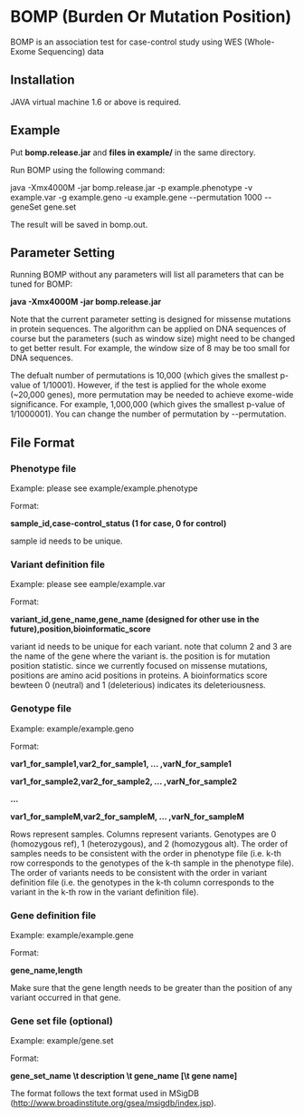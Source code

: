 # BOMP (Burden Or Mutation Position)

BOMP is an association test for case-control study using WES (Whole-Exome Sequencing) data

## Installation

JAVA virtual machine 1.6 or above is required.

## Example

Put **bomp.release.jar** and **files in example/** in the same directory.

Run BOMP using the following command:

java -Xmx4000M -jar bomp.release.jar -p example.phenotype -v example.var -g example.geno -u example.gene --permutation 1000 --geneSet gene.set

The result will be saved in bomp.out.

## Parameter Setting

Running BOMP without any parameters will list all parameters that can be tuned for BOMP:

**java -Xmx4000M -jar bomp.release.jar**

Note that the current parameter setting is designed for missense mutations in protein sequences. The algorithm can be applied on DNA sequences of course but the parameters (such as window size) might need to be changed to get better result. For example, the window size of 8 may be too small for DNA sequences.

The defualt number of permutations is 10,000 (which gives the smallest p-value of 1/10001). However, if the test is applied for the whole exome (~20,000 genes), more permutation may be needed to achieve exome-wide significance. For example, 1,000,000 (which gives the smallest p-value of 1/1000001). You can change the number of permutation by --permutation.

## File Format

### Phenotype file ###

Example: please see example/example.phenotype

Format:

**sample_id,case-control_status (1 for case, 0 for control)**

sample id needs to be unique.

### Variant definition file ###

Example: please see eample/example.var

Format:

**variant_id,gene_name,gene_name (designed for other use in the future),position,bioinformatic_score**

variant id needs to be unique for each variant. note that column 2 and 3 are the name of the gene where the variant is. the position is for mutation position statistic. since we currently focused on missense mutations, positions are amino acid positions in proteins. A bioinformatics score bewteen 0 (neutral) and 1 (deleterious) indicates its deleteriousness.

### Genotype file ###

Example: example/example.geno

Format:

**var1_for_sample1,var2_for_sample1, ... ,varN_for_sample1**

**var1_for_sample2,var2_for_sample2, ... ,varN_for_sample2**

**...**

**var1_for_sampleM,var2_for_sampleM, ... ,varN_for_sampleM**

Rows represent samples. Columns represent variants. Genotypes are 0 (homozygous ref), 1 (heterozygous), and 2 (homozygous alt). The order of samples needs to be consistent with the order in phenotype file (i.e. k-th row corresponds to the genotypes of the k-th sample in the phenotype file). The order of variants needs to be consistent with the order in variant definition file (i.e. the genotypes in the k-th column corresponds to the variant in the k-th row in the variant definition file).

### Gene definition file ###

Example: example/example.gene

Format:

**gene_name,length**

Make sure that the gene length needs to be greater than the position of any variant occurred in that gene.

### Gene set file (optional) ###

Example: example/gene.set

Format:

**gene_set_name \t description \t gene_name \[\t gene name\]**

The format follows the text format used in MSigDB (http://www.broadinstitute.org/gsea/msigdb/index.jsp).

